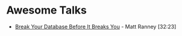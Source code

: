 # Awesome Talks

* [Break Your Database Before It Breaks You](https://vimeo.com/145842299) - Matt Ranney [32:23]
